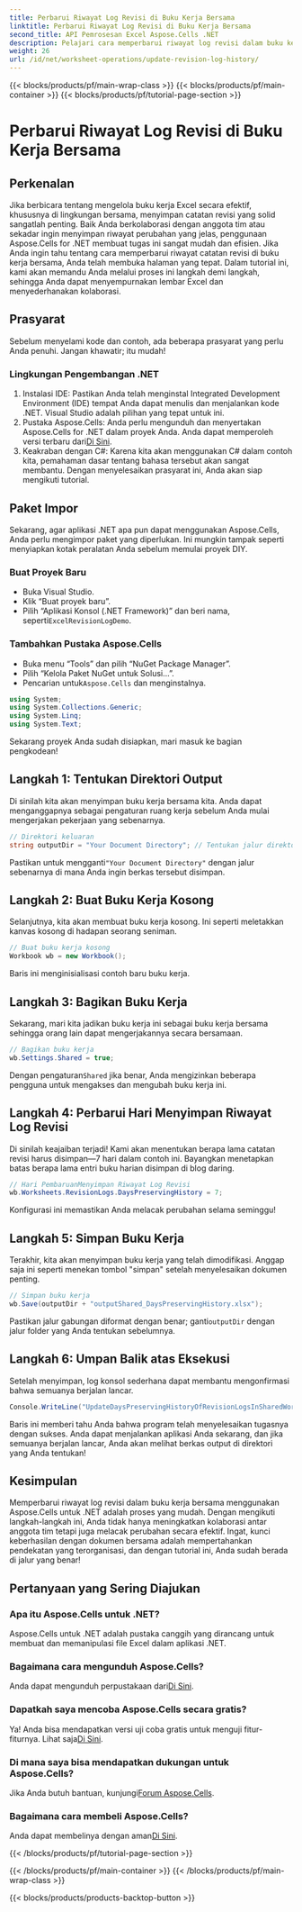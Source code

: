 ```yaml
---
title: Perbarui Riwayat Log Revisi di Buku Kerja Bersama
linktitle: Perbarui Riwayat Log Revisi di Buku Kerja Bersama
second_title: API Pemrosesan Excel Aspose.Cells .NET
description: Pelajari cara memperbarui riwayat log revisi dalam buku kerja bersama menggunakan Aspose.Cells untuk .NET. Sederhanakan kolaborasi dan pertahankan catatan dokumen yang jelas.
weight: 26
url: /id/net/worksheet-operations/update-revision-log-history/
---
```


{{< blocks/products/pf/main-wrap-class >}}
{{< blocks/products/pf/main-container >}}
{{< blocks/products/pf/tutorial-page-section >}}

# Perbarui Riwayat Log Revisi di Buku Kerja Bersama

## Perkenalan
Jika berbicara tentang mengelola buku kerja Excel secara efektif, khususnya di lingkungan bersama, menyimpan catatan revisi yang solid sangatlah penting. Baik Anda berkolaborasi dengan anggota tim atau sekadar ingin menyimpan riwayat perubahan yang jelas, penggunaan Aspose.Cells for .NET membuat tugas ini sangat mudah dan efisien. Jika Anda ingin tahu tentang cara memperbarui riwayat catatan revisi di buku kerja bersama, Anda telah membuka halaman yang tepat. Dalam tutorial ini, kami akan memandu Anda melalui proses ini langkah demi langkah, sehingga Anda dapat menyempurnakan lembar Excel dan menyederhanakan kolaborasi.
## Prasyarat
Sebelum menyelami kode dan contoh, ada beberapa prasyarat yang perlu Anda penuhi. Jangan khawatir; itu mudah!
### Lingkungan Pengembangan .NET
1. Instalasi IDE: Pastikan Anda telah menginstal Integrated Development Environment (IDE) tempat Anda dapat menulis dan menjalankan kode .NET. Visual Studio adalah pilihan yang tepat untuk ini.
2.  Pustaka Aspose.Cells: Anda perlu mengunduh dan menyertakan Aspose.Cells for .NET dalam proyek Anda. Anda dapat memperoleh versi terbaru dari[Di Sini](https://releases.aspose.com/cells/net/).
3. Keakraban dengan C#: Karena kita akan menggunakan C# dalam contoh kita, pemahaman dasar tentang bahasa tersebut akan sangat membantu.
Dengan menyelesaikan prasyarat ini, Anda akan siap mengikuti tutorial.
## Paket Impor
Sekarang, agar aplikasi .NET apa pun dapat menggunakan Aspose.Cells, Anda perlu mengimpor paket yang diperlukan. Ini mungkin tampak seperti menyiapkan kotak peralatan Anda sebelum memulai proyek DIY.
### Buat Proyek Baru
- Buka Visual Studio.
- Klik “Buat proyek baru”.
-  Pilih “Aplikasi Konsol (.NET Framework)” dan beri nama, seperti`ExcelRevisionLogDemo`.
### Tambahkan Pustaka Aspose.Cells
- Buka menu “Tools” dan pilih “NuGet Package Manager”.
- Pilih “Kelola Paket NuGet untuk Solusi...”.
-  Pencarian untuk`Aspose.Cells` dan menginstalnya.
```csharp
using System;
using System.Collections.Generic;
using System.Linq;
using System.Text;
```
Sekarang proyek Anda sudah disiapkan, mari masuk ke bagian pengkodean!
## Langkah 1: Tentukan Direktori Output
Di sinilah kita akan menyimpan buku kerja bersama kita. Anda dapat menganggapnya sebagai pengaturan ruang kerja sebelum Anda mulai mengerjakan pekerjaan yang sebenarnya.
```csharp
// Direktori keluaran
string outputDir = "Your Document Directory"; // Tentukan jalur direktori Anda
```
 Pastikan untuk mengganti`"Your Document Directory"` dengan jalur sebenarnya di mana Anda ingin berkas tersebut disimpan. 
## Langkah 2: Buat Buku Kerja Kosong
Selanjutnya, kita akan membuat buku kerja kosong. Ini seperti meletakkan kanvas kosong di hadapan seorang seniman.
```csharp
// Buat buku kerja kosong
Workbook wb = new Workbook();
```
Baris ini menginisialisasi contoh baru buku kerja. 
## Langkah 3: Bagikan Buku Kerja
Sekarang, mari kita jadikan buku kerja ini sebagai buku kerja bersama sehingga orang lain dapat mengerjakannya secara bersamaan. 
```csharp
// Bagikan buku kerja
wb.Settings.Shared = true;
```
 Dengan pengaturan`Shared` jika benar, Anda mengizinkan beberapa pengguna untuk mengakses dan mengubah buku kerja ini.
## Langkah 4: Perbarui Hari Menyimpan Riwayat Log Revisi
Di sinilah keajaiban terjadi! Kami akan menentukan berapa lama catatan revisi harus disimpan—7 hari dalam contoh ini. Bayangkan menetapkan batas berapa lama entri buku harian disimpan di blog daring. 
```csharp
// Hari PembaruanMenyimpan Riwayat Log Revisi
wb.Worksheets.RevisionLogs.DaysPreservingHistory = 7;
```
Konfigurasi ini memastikan Anda melacak perubahan selama seminggu!
## Langkah 5: Simpan Buku Kerja
Terakhir, kita akan menyimpan buku kerja yang telah dimodifikasi. Anggap saja ini seperti menekan tombol "simpan" setelah menyelesaikan dokumen penting.
```csharp
// Simpan buku kerja
wb.Save(outputDir + "outputShared_DaysPreservingHistory.xlsx");
```
 Pastikan jalur gabungan diformat dengan benar; ganti`outputDir` dengan jalur folder yang Anda tentukan sebelumnya.
## Langkah 6: Umpan Balik atas Eksekusi
Setelah menyimpan, log konsol sederhana dapat membantu mengonfirmasi bahwa semuanya berjalan lancar. 
```csharp
Console.WriteLine("UpdateDaysPreservingHistoryOfRevisionLogsInSharedWorkbook executed successfully.");
```
Baris ini memberi tahu Anda bahwa program telah menyelesaikan tugasnya dengan sukses. Anda dapat menjalankan aplikasi Anda sekarang, dan jika semuanya berjalan lancar, Anda akan melihat berkas output di direktori yang Anda tentukan!
## Kesimpulan
Memperbarui riwayat log revisi dalam buku kerja bersama menggunakan Aspose.Cells untuk .NET adalah proses yang mudah. Dengan mengikuti langkah-langkah ini, Anda tidak hanya meningkatkan kolaborasi antar anggota tim tetapi juga melacak perubahan secara efektif. Ingat, kunci keberhasilan dengan dokumen bersama adalah mempertahankan pendekatan yang terorganisasi, dan dengan tutorial ini, Anda sudah berada di jalur yang benar!
## Pertanyaan yang Sering Diajukan
### Apa itu Aspose.Cells untuk .NET?
Aspose.Cells untuk .NET adalah pustaka canggih yang dirancang untuk membuat dan memanipulasi file Excel dalam aplikasi .NET.
### Bagaimana cara mengunduh Aspose.Cells?
 Anda dapat mengunduh perpustakaan dari[Di Sini](https://releases.aspose.com/cells/net/).
### Dapatkah saya mencoba Aspose.Cells secara gratis?
 Ya! Anda bisa mendapatkan versi uji coba gratis untuk menguji fitur-fiturnya. Lihat saja[Di Sini](https://releases.aspose.com/).
### Di mana saya bisa mendapatkan dukungan untuk Aspose.Cells?
 Jika Anda butuh bantuan, kunjungi[Forum Aspose.Cells](https://forum.aspose.com/c/cells/9).
### Bagaimana cara membeli Aspose.Cells?
 Anda dapat membelinya dengan aman[Di Sini](https://purchase.aspose.com/buy).

{{< /blocks/products/pf/tutorial-page-section >}}

{{< /blocks/products/pf/main-container >}}
{{< /blocks/products/pf/main-wrap-class >}}

{{< blocks/products/products-backtop-button >}}
